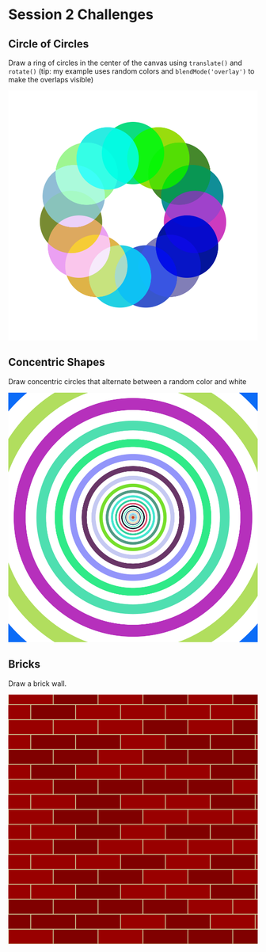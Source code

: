 # Session 2 Challenges

## Circle of Circles

Draw a ring of circles in the center of the canvas using `translate()` and `rotate()` (tip: my example uses random colors and `blendMode('overlay')` to make the overlaps visible)

![circle of circles](circleOfCircles.png)

## Concentric Shapes

Draw concentric circles that alternate between a random color and white

![concentric circles](concentricShapes.gif)

## Bricks

Draw a brick wall.

![bricks](bricks.png)
